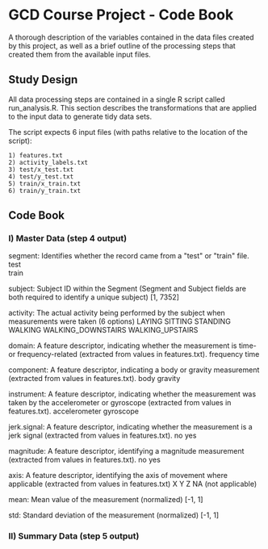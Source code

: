 # GCD Course Project - Code Book

A thorough description of the variables contained in the data files created by this project, as well as a brief outline of the processing steps that created them from the available input files.

## Study Design

All data processing steps are contained in a single R script called run_analysis.R.  This section describes the transformations that are applied to the input data to generate tidy data sets.

The script expects 6 input files (with paths relative to the location of the script):

	1) features.txt
	2) activity_labels.txt
	3) test/x_test.txt
	4) test/y_test.txt
	5) train/x_train.txt
	6) train/y_train.txt



## Code Book

### I) Master Data (step 4 output)

segment: Identifies whether the record came from a "test" or "train" file. 
		test		
		train

subject: Subject ID within the Segment (Segment and Subject fields are both required to identify a unique subject)
		[1, 7352]
		
activity: The actual activity being performed by the subject when measurements were taken (6 options)
		LAYING
		SITTING
		STANDING
		WALKING
		WALKING_DOWNSTAIRS
		WALKING_UPSTAIRS

domain: A feature descriptor, indicating whether the measurement is time- or frequency-related (extracted from values in features.txt).
		frequency
		time
		
component: A feature descriptor, indicating a body or gravity measurement (extracted from values in features.txt).
		body
		gravity
		
instrument: A feature descriptor, indicating whether the measurement was taken by the accelerometer or gyroscope (extracted from values in features.txt).
		accelerometer
		gyroscope
		
jerk.signal: A feature descriptor, indicating whether the measurement is a jerk signal (extracted from values in features.txt).
		no
		yes
		
magnitude: A feature descriptor, identifying a magnitude measurement (extracted from values in features.txt).
		no
		yes
		
axis: A feature descriptor, identifying the axis of movement where applicable (extracted from values in features.txt)
		X
		Y
		Z
		NA (not applicable)

mean: Mean value of the measurement (normalized)
		[-1, 1]
		
std: Standard deviation of the measurement (normalized)
		[-1, 1]

### II) Summary Data (step 5 output)
